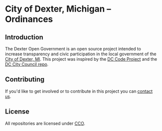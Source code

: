 # City of Dexter, Michigan – Ordinances

## Introduction

The Dexter Open Government is an open source project intended to increase transparency and civic participation in the local government of the [City of Dexter, MI](https://en.wikipedia.org/wiki/Dexter,_Michigan). This project was inspired by the [DC Code Project](http://dccode.org/) and the [DC City Council repo](https://github.com/DCCouncil/dc-law/blob/master/README.md).  

## Contributing

If you'd like to get involved or to contribute in this project you can [contact us](mailto:dexteropengov@gmail.com).

## License

All repositories are licensed under [CCO](https://creativecommons.org/publicdomain/zero/1.0/).
